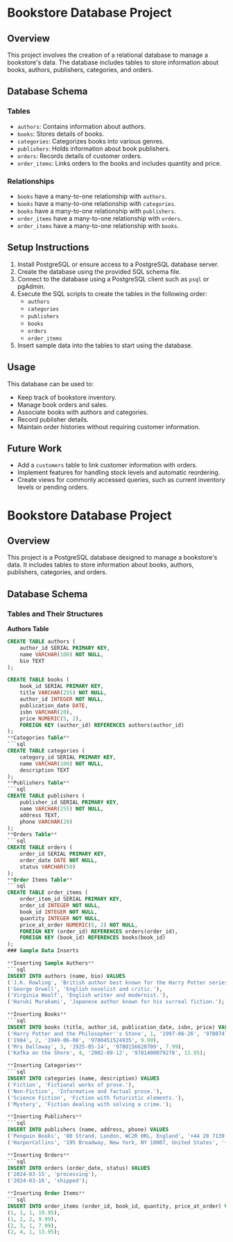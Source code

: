 # Bookstore Database Project

## Overview
This project involves the creation of a relational database to manage a bookstore's data. The database includes tables to store information about books, authors, publishers, categories, and orders.

## Database Schema

### Tables

- `authors`: Contains information about authors.
- `books`: Stores details of books.
- `categories`: Categorizes books into various genres.
- `publishers`: Holds information about book publishers.
- `orders`: Records details of customer orders.
- `order_items`: Links orders to the books and includes quantity and price.

### Relationships

- `books` have a many-to-one relationship with `authors`.
- `books` have a many-to-one relationship with `categories`.
- `books` have a many-to-one relationship with `publishers`.
- `order_items` have a many-to-one relationship with `orders`.
- `order_items` have a many-to-one relationship with `books`.

## Setup Instructions

1. Install PostgreSQL or ensure access to a PostgreSQL database server.
2. Create the database using the provided SQL schema file.
3. Connect to the database using a PostgreSQL client such as `psql` or pgAdmin.
4. Execute the SQL scripts to create the tables in the following order:
    - `authors`
    - `categories`
    - `publishers`
    - `books`
    - `orders`
    - `order_items`
5. Insert sample data into the tables to start using the database.

## Usage

This database can be used to:

- Keep track of bookstore inventory.
- Manage book orders and sales.
- Associate books with authors and categories.
- Record publisher details.
- Maintain order histories without requiring customer information.

## Future Work

- Add a `customers` table to link customer information with orders.
- Implement features for handling stock levels and automatic reordering.
- Create views for commonly accessed queries, such as current inventory levels or pending orders.

# Bookstore Database Project

## Overview

This project is a PostgreSQL database designed to manage a bookstore's data. It includes tables to store information about books, authors, publishers, categories, and orders.

## Database Schema

### Tables and Their Structures

**Authors Table**
```sql
CREATE TABLE authors (
    author_id SERIAL PRIMARY KEY,
    name VARCHAR(100) NOT NULL,
    bio TEXT
);

CREATE TABLE books (
    book_id SERIAL PRIMARY KEY,
    title VARCHAR(255) NOT NULL,
    author_id INTEGER NOT NULL,
    publication_date DATE,
    isbn VARCHAR(20),
    price NUMERIC(5, 2),
    FOREIGN KEY (author_id) REFERENCES authors(author_id)
);
**Categories Table**
```sql
CREATE TABLE categories (
    category_id SERIAL PRIMARY KEY,
    name VARCHAR(100) NOT NULL,
    description TEXT
);
**Publishers Table**
```sql
CREATE TABLE publishers (
    publisher_id SERIAL PRIMARY KEY,
    name VARCHAR(255) NOT NULL,
    address TEXT,
    phone VARCHAR(20)
);
**Orders Table**
```sql
CREATE TABLE orders (
    order_id SERIAL PRIMARY KEY,
    order_date DATE NOT NULL,
    status VARCHAR(50)
);
**Order Items Table**
```sql
CREATE TABLE order_items (
    order_item_id SERIAL PRIMARY KEY,
    order_id INTEGER NOT NULL,
    book_id INTEGER NOT NULL,
    quantity INTEGER NOT NULL,
    price_at_order NUMERIC(5, 2) NOT NULL,
    FOREIGN KEY (order_id) REFERENCES orders(order_id),
    FOREIGN KEY (book_id) REFERENCES books(book_id)
);
### Sample Data Inserts

**Inserting Sample Authors**
```sql
INSERT INTO authors (name, bio) VALUES
('J.K. Rowling', 'British author best known for the Harry Potter series.'),
('George Orwell', 'English novelist and critic.'),
('Virginia Woolf', 'English writer and modernist.'),
('Haruki Murakami', 'Japanese author known for his surreal fiction.');

**Inserting Books**
```sql
INSERT INTO books (title, author_id, publication_date, isbn, price) VALUES
('Harry Potter and the Philosopher''s Stone', 1, '1997-06-26', '9780747532699', 19.95),
('1984', 2, '1949-06-08', '9780451524935', 9.99),
('Mrs Dalloway', 3, '1925-05-14', '9780156628709', 7.99),
('Kafka on the Shore', 4, '2002-09-12', '9781400079278', 13.95);

**Inserting Categories**
```sql
INSERT INTO categories (name, description) VALUES
('Fiction', 'Fictional works of prose.'),
('Non-Fiction', 'Informative and factual prose.'),
('Science Fiction', 'Fiction with futuristic elements.'),
('Mystery', 'Fiction dealing with solving a crime.');

**Inserting Publishers**
```sql
INSERT INTO publishers (name, address, phone) VALUES
('Penguin Books', '80 Strand, London, WC2R 0RL, England', '+44 20 7139 3000'),
('HarperCollins', '195 Broadway, New York, NY 10007, United States', '+1 212-207-7000');

**Inserting Orders**
```sql
INSERT INTO orders (order_date, status) VALUES
('2024-03-15', 'processing'),
('2024-03-16', 'shipped');

**Inserting Order Items**
```sql 
INSERT INTO order_items (order_id, book_id, quantity, price_at_order) VALUES
(1, 1, 1, 19.95),
(1, 2, 2, 9.99),
(2, 3, 1, 7.99),
(2, 4, 1, 13.95);

